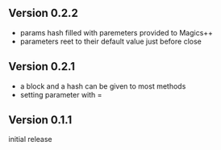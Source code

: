 Version 0.2.2
-------------

- params hash filled with paremeters provided to Magics++
- parameters reet to their default value just before close

Version 0.2.1
-------------

- a block and a hash can be given to most methods
- setting parameter with =

Version 0.1.1
-------------

initial release


